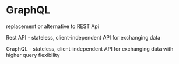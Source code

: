 # GraphQL

replacement or alternative to REST Api

Rest API - stateless, client-independent API for exchanging data

GraphQL - stateless, client-independent API for exchanging data with higher query flexibility 
